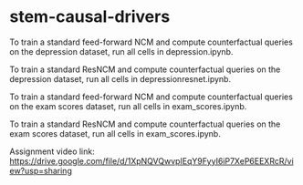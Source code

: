 # stem-causal-drivers

To train a standard feed-forward NCM and compute counterfactual queries on the depression dataset, run all cells in depression.ipynb.

To train a standard ResNCM and compute counterfactual queries on the depression dataset, run all cells in depressionresnet.ipynb.

To train a standard feed-forward NCM and compute counterfactual queries on the exam scores dataset, run all cells in exam_scores.ipynb.

To train a standard ResNCM and compute counterfactual queries on the exam scores dataset, run all cells in exam_scores.ipynb.

Assignment video link: https://drive.google.com/file/d/1XpNQVQwvpIEqY9FyyI6iP7XeP6EEXRcR/view?usp=sharing 